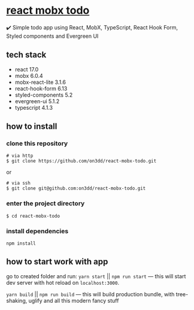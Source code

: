 # [react mobx todo](https://github.com/on3dd/react-mobx-todo)
✔️ Simple todo app using React, MobX, TypeScript, React Hook Form, Styled components and Evergreen UI

## tech stack
- react 17.0
- mobx 6.0.4
- mobx-react-lite 3.1.6
- react-hook-form 6.13
- styled-components 5.2
- evergreen-ui 5.1.2
- typescript 4.1.3

## how to install

### clone this repository

```
# via http
$ git clone https://github.com/on3dd/react-mobx-todo.git
```

or

```
# via ssh
$ git clone git@github.com:on3dd/react-mobx-todo.git
```

### enter the project directory 

```
$ cd react-mobx-todo
```

### install dependencies
```
npm install
```

## how to start work with app

go to created folder and run:
`yarn start` || `npm run start` — this will start dev server with hot reload on `localhost:3000`.

`yarn build` || `npm run build` — this will build production bundle, with tree-shaking, uglify and all this modern fancy stuff
